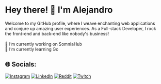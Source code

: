 # Hey there! 👋 I'm Alejandro
Welcome to my GitHub profile, where I weave enchanting web applications and conjure up amazing user experiences. As a Full-stack Developer, I rock the front-end and back-end like nobody's business!<br><br>🔭 I’m currently working on SomniaHub<br>🌱 I’m currently learning Go<br>


## 🌐 Socials:
[![Instagram](https://img.shields.io/badge/Instagram-%23E4405F.svg?logo=Instagram&logoColor=white)](https://instagram.com/a.lm14) [![LinkedIn](https://img.shields.io/badge/LinkedIn-%230077B5.svg?logo=linkedin&logoColor=white)](https://linkedin.com/in/alejandrolopezmtz) [![Reddit](https://img.shields.io/badge/Reddit-%23FF4500.svg?logo=Reddit&logoColor=white)](https://reddit.com/user/DIODERFOOL) [![Twitch](https://img.shields.io/badge/Twitch-%239146FF.svg?logo=Twitch&logoColor=white)](https://twitch.tv/DIODERFOOL) 
